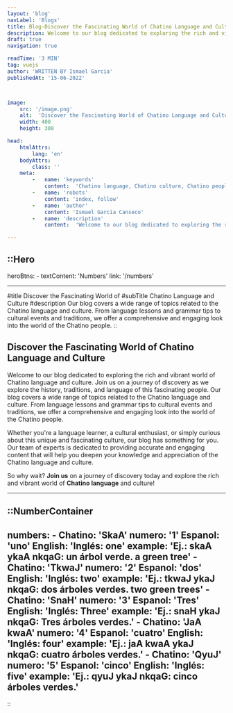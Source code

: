```yaml
---
layout: 'blog'
navLabel: 'Blogs'
title: Blog-Discover the Fascinating World of Chatino Language and Culture
description: Welcome to our blog dedicated to exploring the rich and vibrant world of Chatino language and culture. Join us on a journey of discovery as we explore the history, traditions, and language of this fascinating people.
draft: true
navigation: true

readTime: '3 MIN'
tag: vuejs
author: 'WRITTEN BY Ismael Garcia'
publishedAt: '15-06-2022'



image:
    src: '/image.png'
    alt:  'Discover the Fascinating World of Chatino Language and Culture'
    width: 400
    height: 300

head:
    htmlAttrs:
        lang: 'en'
    bodyAttrs:
        class: ''
    meta:
        -   name: 'keywords'
            content:  'Chatino language, Chatino culture, Chatino people, language blog, cultural blog'
        -   name: 'robots'
            content: 'index, follow'
        -   name: 'author'
            content: 'Ismael Garcia Canseco'
        -   name: 'description'
            content:  'Welcome to our blog dedicated to exploring the rich and vibrant world of Chatino language and culture. Join us on a journey of discovery as we explore the history, traditions, and language of this fascinating people.'

---
```

::Hero
---

heroBtns:
    -
        textContent: 'Numbers'
        link: '/numbers'


---
#title
Discover the Fascinating World of
#subTitle
Chatino Language and Culture
#description
Our blog covers a wide range of topics related to the Chatino language and culture. From language lessons and grammar tips to cultural events and traditions, we offer a comprehensive and engaging look into the world of the Chatino people.
::




<div class='prose max-w-5xl mx-auto  dark:text-slate-200 '>


## Discover the Fascinating World of Chatino Language and Culture

Welcome to our blog dedicated to exploring the rich and vibrant world of Chatino language and culture.
Join us on a journey of discovery as we explore the history, traditions, and language of this fascinating people.
Our blog covers a wide range of topics related to the Chatino language and culture. From language lessons and grammar tips to cultural events and traditions, we offer a comprehensive and engaging look into the world of the Chatino people.

Whether you're a language learner, a cultural enthusiast,
or simply curious about this unique and fascinating culture,
our blog has something for you. Our team of experts is dedicated to providing accurate
and engaging content that will help you deepen your knowledge and appreciation of the Chatino language and culture.


So why wait?
**Join us** on a journey of discovery today
and explore the rich and vibrant world of
**Chatino language** and culture!

</div>

---
::NumberContainer
---

numbers:
    -
        Chatino: 'SkaA'
        numero: '1'
        Espanol: 'uno'
        English: 'Inglés: one'
        example: 'Ej.: skaA ykaA nkqaG: un árbol verde. a green tree'
    -
        Chatino: 'TkwaJ'
        numero: '2'
        Espanol: 'dos'
        English: 'Inglés: two'
        example: 'Ej.: tkwaJ ykaJ nkqaG: dos árboles verdes. two green trees'
    -
        Chatino: 'SnaH'
        numero: '3'
        Espanol: 'Tres'
        English: 'Inglés: Three'
        example: 'Ej.: snaH ykaJ nkqaG: Tres árboles verdes.'
    -
        Chatino: 'JaA kwaA'
        numero: '4'
        Espanol: 'cuatro'
        English: 'Inglés: four'
        example: 'Ej.: jaA kwaA ykaJ nkqaG: cuatro árboles verdes.'
    -
        Chatino: 'QyuJ'
        numero: '5'
        Espanol: 'cinco'
        English: 'Inglés: five'
        example: 'Ej.: qyuJ ykaJ nkqaG: cinco árboles verdes.'
---

::
